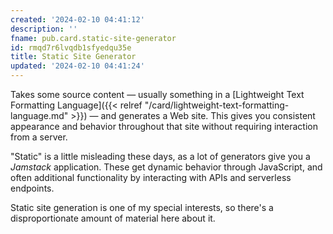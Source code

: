 ```yaml
---
created: '2024-02-10 04:41:12'
description: ''
fname: pub.card.static-site-generator
id: rmqd7r6lvqdb1sfyedqu35e
title: Static Site Generator
updated: '2024-02-10 04:41:24'
---
```


Takes some source content — usually something in a [Lightweight Text Formatting Language]({{< relref "/card/lightweight-text-formatting-language.md" >}}) — and generates a Web site. This gives you consistent appearance and behavior throughout that site without requiring interaction from a server.

"Static" is a little misleading these days, as a lot of generators give you a *Jamstack* application. These get dynamic behavior through JavaScript, and often additional functionality by interacting with APIs and serverless endpoints.

Static site generation is one of my special interests, so there's a disproportionate amount of material here about it.